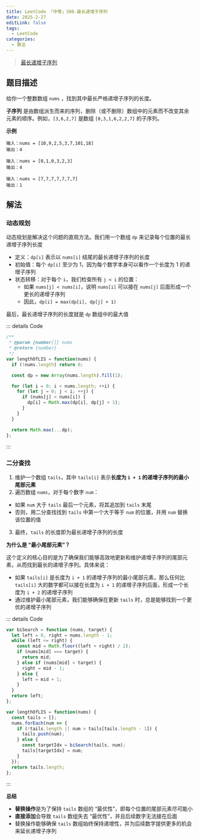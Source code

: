 ```yaml
---
title: LeetCode 「中等」300.最长递增子序列
date: 2025-2-27
editLink: false
tags:
  - LeetCode
categories:
  - 算法
---
```


> [最长递增子序列](https://leetcode.cn/problems/longest-increasing-subsequence/description/)

## 题目描述

给你一个整数数组 `nums` ，找到其中最长严格递增子序列的长度。

**子序列** 是由数组派生而来的序列，删除（或不删除）数组中的元素而不改变其余元素的顺序。例如，`[3,6,2,7]` 是数组 `[0,3,1,6,2,2,7]` 的子序列。

**示例**

```
输入：nums = [10,9,2,5,3,7,101,18]
输出：4

输入：nums = [0,1,0,3,2,3]
输出：4

输入：nums = [7,7,7,7,7,7,7]
输出：1
```

## 解法

### 动态规划

动态规划是解决这个问题的直观方法。我们用一个数组 `dp` 来记录每个位置的最长递增子序列长度

- 定义：`dp[i]` 表示以 `nums[i]` 结尾的最长递增子序列的长度
- 初始值：每个 `dp[i]` 至少为 1，因为每个数字本身可以看作一个长度为 1 的递增子序列
- 状态转移：对于每个 `i`，我们检查所有 `j < i` 的位置：
  - 如果 `nums[j] < nums[i]`，说明 `nums[i]` 可以接在 `nums[j]` 后面形成一个更长的递增子序列
  - 因此，`dp[i] = max(dp[i], dp[j] + 1)`

最后，最长递增子序列的长度就是 `dp` 数组中的最大值

::: details Code
```js
/**
 * @param {number[]} nums
 * @return {number}
 */
var lengthOfLIS = function(nums) {
  if (!nums.length) return 0;

  const dp = new Array(nums.length).fill(1);

  for (let i = 0; i < nums.length; ++i) {
    for (let j = 0; j < i; ++j) {
      if (nums[j] < nums[i]) {
        dp[i] = Math.max(dp[i], dp[j] + 1);
      }
    }
  }

  return Math.max(...dp);
};
```
:::

### 二分查找

1. 维护一个数组 `tails`，其中 `tails[i]` 表示**长度为 `i + 1` 的递增子序列的最小尾部元素**
2. 遍历数组 `nums`，对于每个数字 `num`：
  - 如果 `num` 大于 `tails` 最后一个元素，将其追加到 `tails` 末尾
  - 否则，用二分查找找到 `tails` 中第一个大于等于 `num` 的位置，并用 `num` 替换该位置的值
3. 最终，`tails` 的长度即为最长递增子序列的长度

**为什么是 “最小尾部元素”？**

这个定义的核心目的是为了确保我们能够高效地更新和维护递增子序列的尾部元素，从而找到最长的递增子序列。具体来说：

- 如果 `tails[i]` 是长度为 `i + 1` 的递增子序列的最小尾部元素，那么任何比 `tails[i]` 大的数字都可以接在长度为 `i + 1` 的递增子序列后面，形成一个长度为 `i + 2` 的递增子序列
- 通过维护最小尾部元素，我们能够确保在更新 `tails` 时，总是能够找到一个更优的递增子序列

::: details Code
```js
var biSearch = function (nums, target) {
  let left = 0, right = nums.length - 1;
  while (left <= right) {
    const mid = Math.floor((left + right) / 2);
    if (nums[mid] === target) {
      return mid;
    } else if (nums[mid] > target) {
      right = mid - 1;
    } else {
      left = mid + 1;
    }
  }
  return left;
};

var lengthOfLIS = function(nums) {
  const tails = [];
  nums.forEach(num => {
    if (!tails.length || num > tails[tails.length - 1]) {
      tails.push(num);
    } else {
      const targetIdx = biSearch(tails, num);
      tails[targetIdx] = num;
    }
  });
  return tails.length;
};
```
:::

**总结**

  - **替换操作**是为了保持 `tails` 数组的 “最优性”，即每个位置的尾部元素尽可能小
  - **直接添加**会导致 `tails` 数组失去 “最优性”，并且后续数字无法接在后面
  - 替换操作能够确保 `tails` 数组始终保持递增性，并为后续数字提供更多的机会来延长递增子序列
